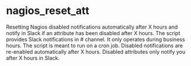 # nagios_reset_att

Resetting Nagios disabled notifications automatically after X hours and notify in Slack if an attribute has been disabled after X hours.
The script provides Slack notifications in #<channel> channel. It only operates during business hours. 
The script is meant to run on a cron job.
Disabled notifications are re-enabled automatically after X hours.
Disabled attributes only notify you after X hours in Slack.
